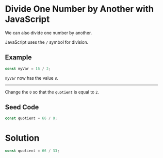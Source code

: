 # Divide One Number by Another with JavaScript

We can also divide one number by another.

JavaScript uses the `/` symbol for division.

## Example

```javascript
const myVar = 16 / 2;
```

`myVar` now has the value `8`.

-----

Change the `0` so that the `quotient` is equal to `2`.

## Seed Code

```javascript
const quotient = 66 / 0;
```
# Solution

```javascript
const quotient = 66 / 33;
```